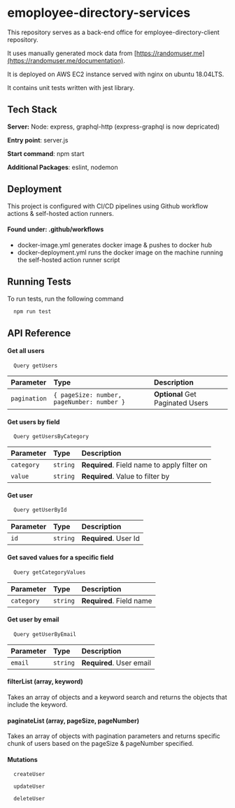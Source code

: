 
# emoployee-directory-services

This repository serves as a back-end office for employee-directory-client repository.

It uses manually generated mock data from [https://randomuser.me](https://randomuser.me/documentation).

It is deployed on AWS EC2 instance served with nginx on ubuntu 18.04LTS.

It contains unit tests written with jest library.

## Tech Stack

**Server:** Node: express, graphql-http (express-graphql is now depricated)

**Entry point**: server.js

**Start command**: npm start

**Additional Packages**: eslint, nodemon

## Deployment

This project is configured with CI/CD pipelines using Github workflow actions & self-hosted action runners.

#### Found under: .github/workflows
- docker-image.yml generates docker image & pushes to docker hub
- docker-deployment.yml runs the docker image on the machine running the self-hosted action runner script






## Running Tests

To run tests, run the following command

```bash
  npm run test
```


## API Reference

#### Get all users

```http
  Query getUsers
```

| Parameter | Type     | Description                |
| :-------- | :------- | :------------------------- |
| `pagination` | `{ pageSize: number, pageNumber: number }` | **Optional** Get Paginated Users |

#### Get users by field

```http
  Query getUsersByCategory
```

| Parameter | Type     | Description                       |
| :-------- | :------- | :-------------------------------- |
| `category`      | `string` | **Required**. Field name to apply filter on |
| `value`      | `string` | **Required**. Value to filter by |

#### Get user

```http
  Query getUserById
```

| Parameter | Type     | Description                       |
| :-------- | :------- | :-------------------------------- |
| `id`      | `string` | **Required**. User Id |

#### Get saved values for a specific field

```http
  Query getCategoryValues
```

| Parameter | Type     | Description                       |
| :-------- | :------- | :-------------------------------- |
| `category`      | `string` | **Required**. Field name |

#### Get user by email

```http
  Query getUserByEmail
```

| Parameter | Type     | Description                       |
| :-------- | :------- | :-------------------------------- |
| `email`      | `string` | **Required**. User email |

#### filterList (array, keyword)

Takes an array of objects and a keyword search and returns the objects that include the keyword.

#### paginateList (array, pageSize, pageNumber)

Takes an array of objects with pagination parameters and returns specific chunk of users based on the pageSize & pageNumber specified.

#### Mutations

```http
  createUser
```

```http
  updateUser
```

```http
  deleteUser
```
